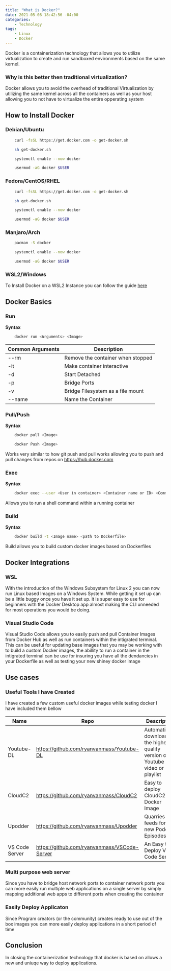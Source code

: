 ```yaml
---
title: "What is Docker?"
date: 2021-05-08 18:42:56 -04:00
categories:
    - Technology
tags:
    - Linux
    - Docker
---
```


Docker is a containerization technology that allows you to utilize virtualization to create and run sandboxed environments based on the same kernel.

### Why is this better then traditional virtualization?
Docker allows you to avoid the overhead of traditional Virtualization by utilizing the same kernel across all the containers as well as your host allowing you to not have to virtualize the entire opperating system

## How to Install Docker
### Debian/Ubuntu
```bash
    curl -fsSL https://get.docker.com -o get-docker.sh

    sh get-docker.sh

    systemctl enable --now docker

    usermod -aG docker $USER
```

### Fedora/CentOS/RHEL
```bash
    curl -fsSL https://get.docker.com -o get-docker.sh

    sh get-docker.sh

    systemctl enable --now docker

    usermod -aG docker $USER
```

### Manjaro/Arch
```bash
    pacman -S docker

    systemctl enable --now docker

    usermod -aG docker $USER
```

### WSL2/Windows
To Install Docker on a WSL2 Instance you can follow the guide [here](https://docs.microsoft.com/en-us/windows/wsl/tutorials/wsl-containers)


## Docker Basics
### Run
__Syntax__
```bash
    docker run <Arguments> <Image>
```

| Common Arguments 	| Description                       	|
|------------------	|-----------------------------------	|
| --rm             	| Remove the container when stopped 	|
| -it              	| Make container interactive        	|
| -d               	| Start Detached                    	|
| -p               	| Bridge Ports                      	|
| -v               	| Bridge Filesystem as a file mount 	|
| --name           	| Name the Container                	|

### Pull/Push
__Syntax__
```bash
    docker pull <Image>

    docker Push <Image>
```

Works very similar to how git push and pull works allowing you to push and pull changes from repos on https://hub.docker.com

### Exec
__Syntax__
```bash
    docker exec --user <User in container> <Container name or ID> <Command>
```

Allows you to run a shell command within a running container

### Build
__Syntax__
```bash
    docker build -t <Image name> <path to Dockerfile>
```
Build allows you to build custom docker images based on Dockerfiles

## Docker Integrations
### WSL
With the introduction of the Windows Subsystem for Linux 2 you can now run Linux based Images on a Windows System. While getting it set up can be a little buggy once you have it set up. it is super easy to use for beginners with the Docker Desktop app almost making the CLI unneeded for most operations you would be doing.

### Visual Studio Code
Visual Studio Code allows you to easily push and pull Container Images from Docker Hub as well as run containers within the intigrated terminal. This can be useful for updating base images that you may be working with to build a custom Docker images, the abillity to run a container in the intigrated terminal can be use for insuring you have all the dendancies in your Dockerfile as well as testing your new shiney docker image 

## Use cases
### Useful Tools I have Created
I have created a few custom useful docker images while testing docker I have included them bellow

| Name           	| Repo                                         	| Description                                                                        	|
|----------------	|----------------------------------------------	|------------------------------------------------------------------------------------	|
| Youtube-DL     	| https://github.com/ryanvanmass/Youtube-DL    	| Automatically downloads the highest quality version of a Youtube video or playlist 	|
| CloudC2        	| https://github.com/ryanvanmass/CloudC2       	| Easy to deploy CloudC2 Docker Image                                                	|
| Upodder        	| https://github.com/ryanvanmass/Upodder       	| Quarries RSS feeds for new Podcast Episodes                                        	|
| VS Code Server 	| https://github.com/ryanvanmass/VSCode-Server 	| An Easy to Deploy VS Code Server                                                   	|

### Multi purpose web server
Since you have to bridge host network ports to container network ports you can more easily run multiple web applications on a single server by simply mapping additional web apps to different ports when creating the container

### Easily Deploy Applicaton
Since Program creators (or the community) creates ready to use out of the box images you can more easily deploy applications in a short period of time

## Conclusion
In closing the containerization technology that docker is based on allows a new and uniuqe way to deploy applications.
